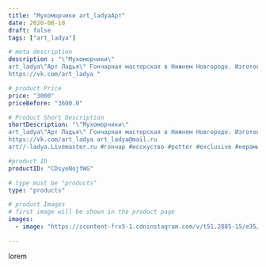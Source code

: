 ```yaml
---
title: "Мухоморчики art_ladyaАрт"
date: 2020-08-10
draft: false
tags: ["art_ladya"]

# meta description
description : "\"Мухоморчики\" 
art_ladya\"Арт Ладья\" Гончарная мастерская в Нижнем Новгороде. Изготовление керамики и мастер//-классы по обучению. 
https://vk.com/art_ladya "

# product Price
price: "3000"
priceBefore: "3600.0"

# Product Short Description
shortDescription: "\"Мухоморчики\" 
art_ladya\"Арт Ладья\" Гончарная мастерская в Нижнем Новгороде. Изготовление керамики и мастер//-классы по обучению. 
https://vk.com/art_ladya art_ladya@mail.ru 
art//-ladya.Livemaster.ru #гончар #исскуство #potter #exclusive #керамикаручнаяработа #керамиканазаказ #handmade #керамика #эксклюзивнаякерамика #painter #decor #ceramicar #nntoday #claygoods #гриб #earthenware #ceramic #mushrooms #нэцкэ #глиняныефигурки #magic #мухомор #ceramicart #сказка #фигурки #clay #авторскаякерамика"

#product ID
productID: "CDsyeNojfWG"

# type must be "products"
type: "products"

# product Images
# first image will be shown in the product page
images:
  - image: "https://scontent-frx5-1.cdninstagram.com/v/t51.2885-15/e35/117232085_296098311670104_8902402183048578800_n.jpg?se=7&_nc_ht=scontent-frx5-1.cdninstagram.com&_nc_cat=100&_nc_ohc=DUp-itFB7xwAX9OWRiD&edm=APU89FABAAAA&ccb=7-4&oh=68200ef1fc76f75989a4658f7b2157f7&oe=612B62E4&_nc_sid=86f79a&ig_cache_key=MjM3MjQ5MzA4MjI2NjMwMTgzMA%3D%3D.2-ccb7-4"

---
```

lorem
